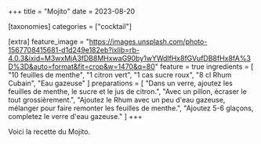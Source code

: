 +++
title = "Mojito"
date = 2023-08-20

[taxonomies]
categories = ["cocktail"]

[extra]
feature_image = "https://images.unsplash.com/photo-1567708415681-d1d249e182eb?ixlib=rb-4.0.3&ixid=M3wxMjA3fDB8MHxwaG90by1wYWdlfHx8fGVufDB8fHx8fA%3D%3D&auto=format&fit=crop&w=1470&q=80"
feature = true
ingredients = [
  "10 feuilles de menthe",
  "1 citron vert",
  "1 cas sucre roux",
  "8 cl Rhum Cubain",
  "Eau gazeuse"
]
preparations = [
  "Dans un verre, ajoutez les feuilles de menthe, le sucre et le jus de citron.",
  "Avec un pillon, écraser le tout grossièrement.",
  "Ajoutez le Rhum avec un peu d'eau gazeuse, mélanger pour faire remonter les feuilles de menthe.",
  "Ajoutez 5-6 glaçons, completez le verre d'eau gazeuse."
]
+++

Voici la recette du Mojito.
